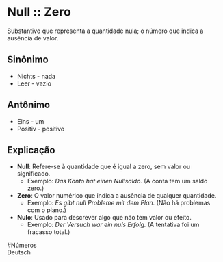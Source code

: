 # Null :: Zero
Substantivo que representa a quantidade nula; o número que indica a ausência de valor.

## Sinônimo
- Nichts - nada  
- Leer - vazio  

## Antônimo
- Eins - um  
- Positiv - positivo  

## Explicação
- **Null**: Refere-se à quantidade que é igual a zero, sem valor ou significado.
  - Exemplo: *Das Konto hat einen Nullsaldo.* (A conta tem um saldo zero.)
- **Zero**: O valor numérico que indica a ausência de qualquer quantidade.
  - Exemplo: *Es gibt null Probleme mit dem Plan.* (Não há problemas com o plano.)
- **Nulo**: Usado para descrever algo que não tem valor ou efeito.
  - Exemplo: *Der Versuch war ein nuls Erfolg.* (A tentativa foi um fracasso total.)

#Números  
Deutsch

